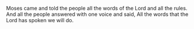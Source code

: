 Moses came and told the people all the words of the Lord and all the rules. And all the people answered with one voice and said, All the words that the Lord has spoken we will do.
